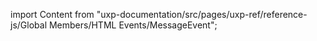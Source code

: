 
import Content from "uxp-documentation/src/pages/uxp-ref/reference-js/Global Members/HTML Events/MessageEvent";

<Content query="product=xd"/>
